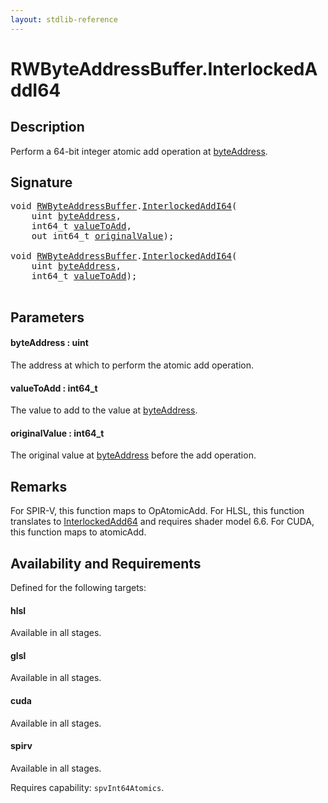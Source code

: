 ```yaml
---
layout: stdlib-reference
---
```


# RWByteAddressBuffer\.InterlockedAddI64

## Description

Perform a 64-bit integer atomic add operation at <span class='code'><a href="interlockedaddi64-0be.html#decl-byteAddress" class="code_param">byteAddress</a></span>.



## Signature 

<pre>
<span class="code_keyword">void</span> <a href="index.html" class="code_type">RWByteAddressBuffer</a>.<a href="interlockedaddi64-0be.html">InterlockedAddI64</a>(
    <span class="code_keyword">uint</span> <a href="interlockedaddi64-0be.html#decl-byteAddress" class="code_param">byteAddress</a>,
    int64_t <a href="interlockedaddi64-0be.html#decl-valueToAdd" class="code_param">valueToAdd</a>,
    <span class="code_keyword">out</span> int64_t <a href="interlockedaddi64-0be.html#decl-originalValue" class="code_param">originalValue</a>);

<span class="code_keyword">void</span> <a href="index.html" class="code_type">RWByteAddressBuffer</a>.<a href="interlockedaddi64-0be.html">InterlockedAddI64</a>(
    <span class="code_keyword">uint</span> <a href="interlockedaddi64-0be.html#decl-byteAddress" class="code_param">byteAddress</a>,
    int64_t <a href="interlockedaddi64-0be.html#decl-valueToAdd" class="code_param">valueToAdd</a>);

</pre>

## Parameters

####  <a id="decl-byteAddress"></a>byteAddress  : uint
The address at which to perform the atomic add operation.

####  <a id="decl-valueToAdd"></a>valueToAdd  : int64\_t
The value to add to the value at <span class='code'><a href="interlockedaddi64-0be.html#decl-byteAddress" class="code_param">byteAddress</a></span>.

####  <a id="decl-originalValue"></a>originalValue  : int64\_t
The original value at <span class='code'><a href="interlockedaddi64-0be.html#decl-byteAddress" class="code_param">byteAddress</a></span> before the add operation.


## Remarks
For SPIR-V, this function maps to <span class='code'>OpAtomicAdd</span>. For HLSL, this function
translates to <span class='code'><a href="interlockedadd64-0b.html">InterlockedAdd64</a></span> and requires shader model 6.6.
For CUDA, this function maps to <span class='code'>atomicAdd</span>.


## Availability and Requirements

Defined for the following targets:

#### hlsl
Available in all stages.

#### glsl
Available in all stages.

#### cuda
Available in all stages.

#### spirv
Available in all stages.

Requires capability: `spvInt64Atomics`.


